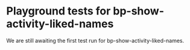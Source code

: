 # Playground tests for bp-show-activity-liked-names
We are still awaiting the first test run for bp-show-activity-liked-names.

